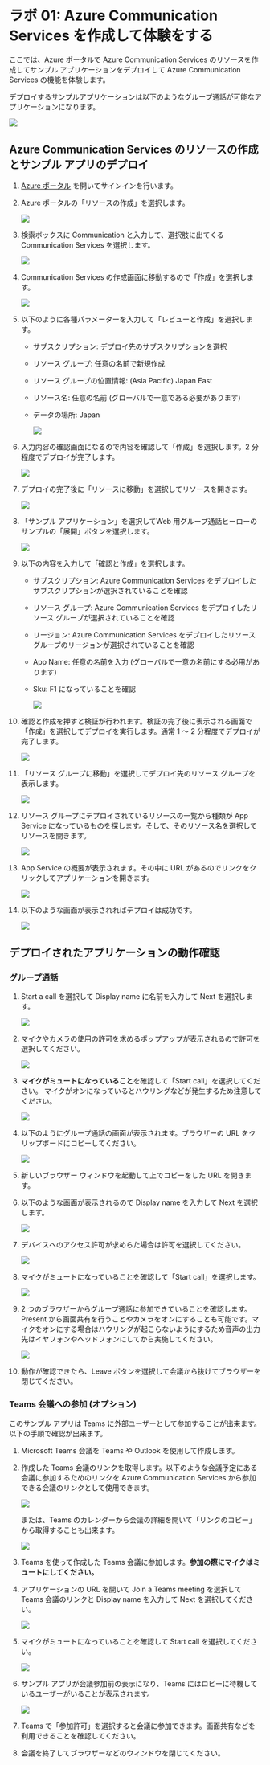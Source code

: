 # ラボ 01: Azure Communication Services を作成して体験をする

ここでは、Azure ポータルで Azure Communication Services のリソースを作成してサンプル アプリケーションをデプロイして Azure Communication Services の機能を体験します。

デプロイするサンプルアプリケーションは以下のようなグループ通話が可能なアプリケーションになります。

![](images/2022-10-18-17-04-58.png)

## Azure Communication Services のリソースの作成とサンプル アプリのデプロイ

1. [Azure ポータル](https://portal.azure.com) を開いてサインインを行います。
2. Azure ポータルの「リソースの作成」を選択します。
   
   ![](images/2022-10-18-14-00-52.png)
3. 検索ボックスに Communication と入力して、選択肢に出てくる Communication Services を選択します。
   
   ![](images/2022-10-18-14-02-20.png)
4. Communication Services の作成画面に移動するので「作成」を選択します。

   ![](images/2022-10-18-14-04-02.png)
5. 以下のように各種パラメーターを入力して「レビューと作成」を選択します。
   - サブスクリプション: デプロイ先のサブスクリプションを選択
   - リソース グループ: 任意の名前で新規作成
   - リソース グループの位置情報: (Asia Pacific) Japan East
   - リソース名: 任意の名前 (グローバルで一意である必要があります)
   - データの場所: Japan

     ![](images/2022-10-18-14-07-34.png)
6. 入力内容の確認画面になるので内容を確認して「作成」を選択します。2 分程度でデプロイが完了します。
   
   ![](images/2022-10-18-14-18-05.png)
7. デプロイの完了後に「リソースに移動」を選択してリソースを開きます。

   ![](images/2022-10-18-14-28-44.png)
8. 「サンプル アプリケーション」を選択してWeb 用グループ通話ヒーローのサンプルの「展開」ボタンを選択します。

   ![](images/2022-10-18-14-51-43.png)
9. 以下の内容を入力して「確認と作成」を選択します。
   - サブスクリプション: Azure Communication Services をデプロイしたサブスクリプションが選択されていることを確認
   - リソース グループ: Azure Communication Services をデプロイしたリソース グループが選択されていることを確認
   - リージョン: Azure Communication Services をデプロイしたリソース グループのリージョンが選択されていることを確認
   - App Name: 任意の名前を入力 (グローバルで一意の名前にする必用があります)
   - Sku: F1 になっていることを確認

     ![](images/2022-10-18-14-54-35.png)
10. 確認と作成を押すと検証が行われます。検証の完了後に表示される画面で「作成」を選択してデプロイを実行します。通常 1 ～ 2 分程度でデプロイが完了します。

    ![](images/2022-10-18-15-49-30.png)
11. 「リソース グループに移動」を選択してデプロイ先のリソース グループを表示します。

    ![](images/2022-10-18-16-07-36.png)
12. リソース グループにデプロイされているリソースの一覧から種類が App Service になっているものを探します。そして、そのリソース名を選択してリソースを開きます。

    ![](images/2022-10-18-16-09-46.png)
13. App Service の概要が表示されます。その中に URL があるのでリンクをクリックしてアプリケーションを開きます。

    ![](images/2022-10-18-16-11-26.png)
14. 以下のような画面が表示されればデプロイは成功です。
    
    ![](images/2022-10-18-16-12-36.png)

## デプロイされたアプリケーションの動作確認

### グループ通話

1. Start a call を選択して Display name に名前を入力して Next を選択します。
   
   ![](images/2022-10-18-16-21-10.png)
2. マイクやカメラの使用の許可を求めるポップアップが表示されるので許可を選択してください。
   
   ![](images/2022-10-18-16-21-50.png)
3. **マイクがミュートになっていること**を確認して「Start call」を選択してください。
   マイクがオンになっているとハウリングなどが発生するため注意してください。
   
   ![](images/2022-10-18-16-25-06.png)
4. 以下のようにグループ通話の画面が表示されます。ブラウザーの URL をクリップボードにコピーしてください。
   
   ![](images/2022-10-18-16-29-09.png)
5. 新しいブラウザー ウィンドウを起動して上でコピーをした URL を開きます。
6. 以下のような画面が表示されるので Display name を入力して Next を選択します。
   
   ![](images/2022-10-18-16-34-43.png)
7. デバイスへのアクセス許可が求めらた場合は許可を選択してください。
   
   ![](images/2022-10-18-16-59-23.png)
8. マイクがミュートになっていることを確認して「Start call」を選択します。
   
   ![](images/2022-10-18-17-00-29.png)
9. 2 つのブラウザーからグループ通話に参加できていることを確認します。Present から画面共有を行うことやカメラをオンにすることも可能です。マイクをオンにする場合はハウリングが起こらないようにするため音声の出力先はイヤフォンやヘッドフォンにしてから実施してください。

   ![](images/2022-10-18-17-04-58.png)
10. 動作が確認できたら、Leave ボタンを選択して会議から抜けてブラウザーを閉じてください。

### Teams 会議への参加 (オプション)

このサンプル アプリは Teams に外部ユーザーとして参加することが出来ます。以下の手順で確認が出来ます。

1. Microsoft Teams 会議を Teams や Outlook を使用して作成します。
2. 作成した Teams 会議のリンクを取得します。以下のような会議予定にある会議に参加するためのリンクを Azure Communication Services から参加できる会議のリンクとして使用できます。
   
   ![](images/2022-10-18-17-15-34.png)

   または、Teams のカレンダーから会議の詳細を開いて「リンクのコピー」から取得することも出来ます。

   ![](images/2022-10-18-17-16-47.png)
3. Teams を使って作成した Teams 会議に参加します。**参加の際にマイクはミュートにしてください。**
4. アプリケーションの URL を開いて Join a Teams meeting を選択して Teams 会議のリンクと Display name を入力して Next を選択してください。
   
   ![](images/2022-10-18-17-35-15.png)
5. マイクがミュートになっていることを確認して Start call を選択してください。
   
   ![](images/2022-10-18-17-36-00.png)
6. サンプル アプリが会議参加前の表示になり、Teams にはロビーに待機しているユーザーがいることが表示されます。
   
   ![](images/2022-10-18-17-36-51.png)
7. Teams で「参加許可」を選択すると会議に参加できます。画面共有などを利用できることを確認してください。
8. 会議を終了してブラウザーなどのウィンドウを閉じてください。


